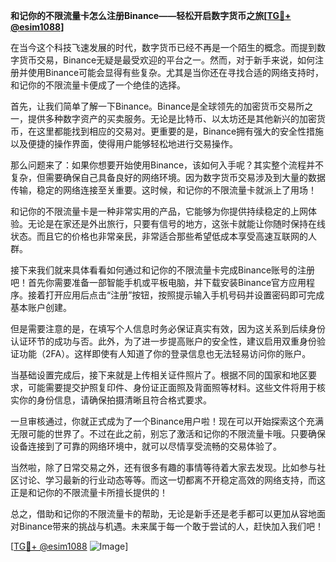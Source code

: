 **和记你的不限流量卡怎么注册Binance——轻松开启数字货币之旅[[TG💪+ @esim1088](https://t.me/s/esim1088)]**

在当今这个科技飞速发展的时代，数字货币已经不再是一个陌生的概念。而提到数字货币交易，Binance无疑是最受欢迎的平台之一。然而，对于新手来说，如何注册并使用Binance可能会显得有些复杂。尤其是当你还在寻找合适的网络支持时，和记你的不限流量卡便成了一个绝佳的选择。

首先，让我们简单了解一下Binance。Binance是全球领先的加密货币交易所之一，提供多种数字资产的买卖服务。无论是比特币、以太坊还是其他新兴的加密货币，在这里都能找到相应的交易对。更重要的是，Binance拥有强大的安全性措施以及便捷的操作界面，使得用户能够轻松地进行交易操作。

那么问题来了：如果你想要开始使用Binance，该如何入手呢？其实整个流程并不复杂，但需要确保自己具备良好的网络环境。因为数字货币交易涉及到大量的数据传输，稳定的网络连接至关重要。这时候，和记你的不限流量卡就派上了用场！

和记你的不限流量卡是一种非常实用的产品，它能够为你提供持续稳定的上网体验。无论是在家还是外出旅行，只要有信号的地方，这张卡就能让你随时保持在线状态。而且它的价格也非常亲民，非常适合那些希望低成本享受高速互联网的人群。

接下来我们就来具体看看如何通过和记你的不限流量卡完成Binance账号的注册吧！首先你需要准备一部智能手机或平板电脑，并下载安装Binance官方应用程序。接着打开应用后点击“注册”按钮，按照提示输入手机号码并设置密码即可完成基本账户创建。

但是需要注意的是，在填写个人信息时务必保证真实有效，因为这关系到后续身份认证环节的成功与否。此外，为了进一步提高账户的安全性，建议启用双重身份验证功能（2FA）。这样即使有人知道了你的登录信息也无法轻易访问你的账户。

当基础设置完成后，接下来就是上传相关证件照片了。根据不同的国家和地区要求，可能需要提交护照复印件、身份证正面照及背面照等材料。这些文件将用于核实你的身份信息，请确保拍摄清晰且符合格式要求。

一旦审核通过，你就正式成为了一个Binance用户啦！现在可以开始探索这个充满无限可能的世界了。不过在此之前，别忘了激活和记你的不限流量卡哦。只要确保设备连接到了可靠的网络环境中，就可以尽情享受流畅的交易体验了。

当然啦，除了日常交易之外，还有很多有趣的事情等待着大家去发现。比如参与社区讨论、学习最新的行业动态等等。而这一切都离不开稳定高效的网络支持，而这正是和记你的不限流量卡所擅长提供的！

总之，借助和记你的不限流量卡的帮助，无论是新手还是老手都可以更加从容地面对Binance带来的挑战与机遇。未来属于每一个敢于尝试的人，赶快加入我们吧！

[[TG💪+ @esim1088](https://t.me/s/esim1088) ![Image](https://i.postimg.cc/4NQfJmqS/Snipaste-2025-05-13-00-14-12.png)]